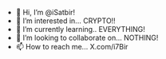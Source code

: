 - 👋 Hi, I’m @iSatbir!
- 👀 I’m interested in... CRYPTO!!
- 🌱 I’m currently learning.. EVERYTHING!
- 💞️ I’m looking to collaborate on... NOTHING!
- 📫 How to reach me... X.com/i7Bir

<!---
iSatbir/iSatbir is a ✨ special ✨ repository because its `README.md` (this file) appears on your GitHub profile.
You can click the Preview link to take a look at your changes.
--->
